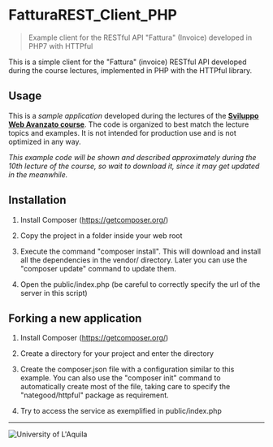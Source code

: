 # FatturaREST_Client_PHP
> Example client for the RESTful API "Fattura" (Invoice) developed in PHP7 with HTTPful

This is a simple client for the "Fattura" (invoice) RESTful API developed during the course lectures, implemented in PHP with the HTTPful library.
 
## Usage

This is a *sample application* developed during the lectures of the  [**Sviluppo Web Avanzato course**](https://people.disim.univaq.it/~dellapenna/content.php?page=students). The code is organized to best match the lecture topics and examples. It is not intended for production use and is not optimized in any way. 

*This example code will be shown and described approximately during the 10th lecture of the course, so wait to download it, since it may get updated in the meanwhile.*

## Installation


1. Install Composer (<https://getcomposer.org/>) 

2. Copy the project in a folder inside your web root

3. Execute the command "composer install". This will download and install all the dependencies in the vendor/ directory. Later you can use the "composer update" command to update them. 

4. Open the public/index.php (be careful to correctly specify the url of the server in this script)

## Forking a new application

1. Install Composer (<https://getcomposer.org/>) 

2. Create a directory for your project and enter the directory

3. Create the composer.json file with a configuration similar to this example. You can also use the "composer init" command to automatically create most of the file, taking care to specify the "nategood/httpful" package as requirement.

4. Try to access the service as exemplified in public/index.php

---

![University of L'Aquila](https://www.disim.univaq.it/skins/aqua/img/logo2021-2.png) 